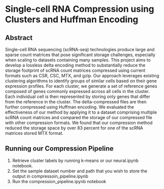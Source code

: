 # Single-cell RNA Compression using Clusters and Huffman Encoding

## Abstract
Single-cell RNA sequencing (scRNA-seq) technologies produce large and sparse count matrices that pose significant storage challenges, especially when scaling to datasets containing many samples. This project aims to develop a lossless delta encoding method to substantially reduce the storage footprint of scRNA count matrices compressed using current formats such as CSR, CSC, MTX, and gzip. Our approach leverages existing clustering algorithms to identify groups of similar cells based on their gene expression profiles. For each cluster, we generate a set of reference genes composed of genes commonly expressed across all cells in the cluster. Each individual cell is then represented by storing only genes that differ from the reference in the cluster. The delta-compressed files are then further compressed using Huffman encoding. We evaluated the effectiveness of our method by applying it to a dataset comprising multiple scRNA count matrices and compared the storage of our compressed file with other compression formats. We found that our compression method reduced the storage space by over 83 percent for one of the scRNA matrices stored MTX format.

## Running our Compression Pipeline
1. Retrieve cluster labels by running k-means or our neural.ipynb notebook.
2. Set the sample dataset number and path that you wish to store the output in compressoin_pipeline.ipynb
3. Run the compression_pipeline.ipynb notebook
